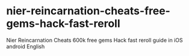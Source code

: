 # nier-reincarnation-cheats-free-gems-hack-fast-reroll
Nier Reincarnation Cheats 600k free gems Hack fast reroll guide in iOS android English

